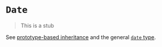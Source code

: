 # `Date`

> This is a stub

See [prototype-based inheritance][concept-prototype-inheritance] and the general [`date` type][type-date].

[concept-prototype-inheritance]: ../info/prototype_inheritance.md
[type-date]: ../../../../reference/types/date.md
